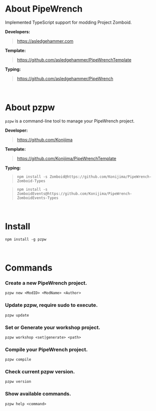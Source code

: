# About PipeWrench

Implemented TypeScript support for modding Project Zomboid.

**Developers:**

> https://asledgehammer.com  

**Template:**

> https://github.com/asledgehammer/PipeWrenchTemplate  

**Typing:**

> https://github.com/asledgehammer/PipeWrench

<br>

# About pzpw

`pzpw` is a command-line tool to manage your PipeWrench project.

**Developer:**

> https://github.com/Konijima

**Template:** 

> https://github.com/Konijima/PipeWrenchTemplate

**Typing:**

> `npm install -s Zomboid@https://github.com/Konijima/PipeWrench-Zomboid-Types`

> `npm install -s ZomboidEvents@https://github.com/Konijima/PipeWrench-ZomboidEvents-Types`

<br>

# Install

```
npm install -g pzpw
```

<br>

# Commands

### Create a new PipeWrench project.
```
pzpw new <ModID> <ModName> <Author>
```
### Update pzpw, require sudo to execute.
```
pzpw update
```
### Set or Generate your workshop project.
```
pzpw workshop <set|generate> <path>
```
### Compile your PipeWrench project.
```
pzpw compile
```
### Check current pzpw version.
```
pzpw version
```
### Show available commands.
```
pzpw help <command>
```
